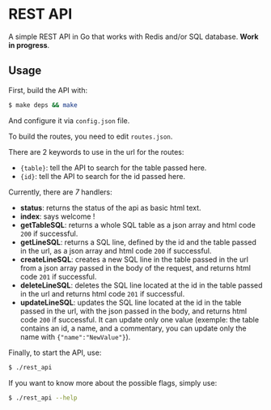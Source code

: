 # REST API
A simple REST API in Go that works with Redis and/or SQL database.
**Work in progress**.

## Usage

First, build the API with:

```sh
$ make deps && make
```

And configure it via `config.json` file.

To build the routes, you need to edit `routes.json`.

There are 2 keywords to use in the url for the routes:
* `{table}`: tell the API to search for the table passed here.
* `{id}`: tell the API to search for the id passed here. 

Currently, there are *7* handlers:
* **status**: returns the status of the api as basic html text.
* **index**: says welcome !
* **getTableSQL**: returns a whole SQL table as a json array and html code `200` if successful.
* **getLineSQL**: returns a SQL line, defined by the id and the table passed in the url, as a json array and html code `200` if successful.
* **createLineSQL**: creates a new SQL line in the table passed in the url from a json array passed in the body of the request, and returns html code `201` if successful.
* **deleteLineSQL**: deletes the SQL line located at the id in the table passed in the url and returns html code `201` if successful.
* **updateLineSQL**: updates the SQL line located at the id in the table passed in the url, with the json passed in the body, and returns html code `200` if successful. It can update only one value (exemple: the table contains an id, a name, and a commentary, you can update only the name with `{"name":"NewValue"}`).

Finally, to start the API, use:

```sh
$ ./rest_api
```

If you want to know more about the possible flags, simply use:

```sh
$ ./rest_api --help
```
